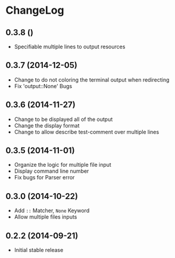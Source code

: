 # ChangeLog

## 0.3.8 ()

- Specifiable multiple lines to output resources

## 0.3.7 (2014-12-05)

- Change to do not coloring the terminal output when redirecting
- Fix 'output::None' Bugs

## 0.3.6 (2014-11-27)

- Change to be displayed all of the output
- Change the display format
- Change to allow describe test-comment over multiple lines

## 0.3.5 (2014-11-01)

- Organize the logic for multiple file input
- Display command line number
- Fix bugs for Parser error

## 0.3.0 (2014-10-22)

- Add `::` Matcher, `None` Keyword
- Allow multiple files inputs

## 0.2.2 (2014-09-21)

- Initial stable release
